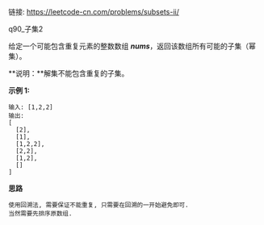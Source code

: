 链接:   https://leetcode-cn.com/problems/subsets-ii/

q90_子集2

给定一个可能包含重复元素的整数数组 ***nums***，返回该数组所有可能的子集（幂集）。

**说明：**解集不能包含重复的子集。

**示例 1:**

```
输入: [1,2,2]
输出:
[
  [2],
  [1],
  [1,2,2],
  [2,2],
  [1,2],
  []
]
```

**思路**

```
使用回溯法, 需要保证不能重复, 只需要在回溯的一开始避免即可. 
当然需要先排序原数组.

```









